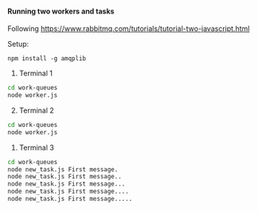 #### Running two workers and tasks

Following https://www.rabbitmq.com/tutorials/tutorial-two-javascript.html

Setup:

```
npm install -g amqplib
```

1. Terminal 1

```bash
cd work-queues
node worker.js
```

2. Terminal 2

```bash
cd work-queues
node worker.js
```

1. Terminal 3

```bash
cd work-queues
node new_task.js First message.
node new_task.js First message..
node new_task.js First message...
node new_task.js First message....
node new_task.js First message.....
```
